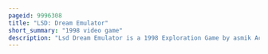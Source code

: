 ```yaml
---
pageid: 9996308
title: "LSD: Dream Emulator"
short_summary: "1998 video game"
description: "Lsd Dream Emulator is a 1998 Exploration Game by asmik Ace Entertainment that was released for the Playstation. In lsd the Player explores surreal Environments without any Objectives. The Player can only move and touch Objects that will transform them to another Environment. The Game was conceived by japanese Artist Osamu Sato, who rejected the Idea of Games, and wanted to use the Playstation as a Medium for creating contemporary Art. The Idea for the Game is based on a Dream Diary kept over a Decade ago by an asmik Ace Employee."
---
```

